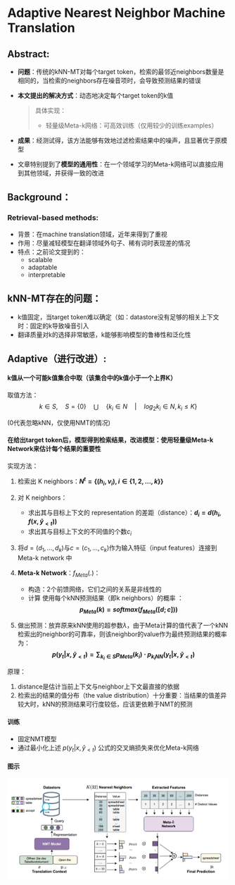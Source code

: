 # Adaptive Nearest Neighbor Machine Translation

## Abstract:
* **问题**：传统的kNN-MT对每个target token，检索的最邻近neighbors数量是相同的，当检索的neighbors存在噪音项时，会导致预测结果的错误
* **本文提出的解决方式**：动态地决定每个target token的k值
  > 具体实现：
  >* 轻量级Meta-k网络：可高效训练（仅用较少的训练examples）
* **成果**：经测试得，该方法能够有效地过滤检索结果中的噪声，且显著优于原模型

* 文章特别提到了**模型的通用性**：在一个领域学习的Meta-k网络可以直接应用到其他领域，并获得一致的改进

## Background：

### Retrieval-based methods:
* 背景：在machine translation领域，近年来得到了重视
* 作用：尽量减轻模型在翻译领域外句子、稀有词时表现差的情况
* 特点：之前论文提到的：
  * scalable
  * adaptable
  * interpretable

## kNN-MT存在的问题：
* k值固定，当target token难以确定（如：datastore没有足够的相关上下文时：固定的k导致噪音引入
* 翻译质量对k的选择非常敏感，k能够影响模型的鲁棒性和泛化性

## Adaptive（进行改进）:
#### k值从一个可能k值集合中取（该集合中的k值小于一个上界K）

取值方法：
$$
k \in S, \quad S = \{0\} \quad \bigcup \quad \{k_i \in N \quad | \quad log_2k_i \in N, k_i \leq K\}
$$

(0代表忽略kNN，仅使用NMT的情况)



#### 在给出target token后，模型得到检索结果，改进模型：使用轻量级Meta-k Network来估计每个结果的重要性
实现方法：
  1. 检索出 K neighbors：**$N^t = \{ (h_i,v_i),i \in \{1,2,...,k\} \}$**
  2. 对 K neighbors：
     * 求出其与目标上下文的 representation 的差距（distance）：**$d_i = d(h_i,f(x,\widehat{y}_{<t} ))$**
     * 求出其与目标上下文的不同值的个数$c_i$
  3. 将$d = (d_1,...,d_k)$与$c = (c_1,...,c_k)$作为输入特征（input features）连接到 Meta-k network 中
  4. **Meta-k Network**：$f_{Meta}(.)$：
     * 构造：2个前馈网络，它们之间的关系是非线性的
     * 计算 使用每个kNN预测结果（即k neighbors）的概率 ：
     **$$ p_{Meta}(k) = softmax(f_{Meta}([d;c])) $$**

  5. 做出预测：放弃原来kNN使用的超参数$\lambda$，由于Meta计算的值代表了一个kNN检索出的neighbor的可靠率，则该neighbor的value作为最终预测结果的概率为：
      **$$p(y_t|x,\widehat{y}_{<t}) = \sum_{k_i\in S}p_{Meta}(k_i)\cdot p_{k_iNN}(y_t|x,\widehat{y}_{<t})$$**


原理：
  1. distance是估计当前上下文与neighbor上下文最直接的依据
  2. 检索出的结果的值分布（the value distribution）十分重要：当结果的值差异较大时，kNN的预测结果可行度较低，应该更依赖于NMT的预测



#### 训练
* 固定NMT模型
* 通过最小化上述 $p(y_t|x,\widehat{y}_{<t})$ 公式的交叉熵损失来优化Meta-k网络

#### 图示

![Alt text](pictures/image-31.png)